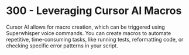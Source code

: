 # 300 - Leveraging Cursor AI Macros

Cursor AI allows for macro creation, which can be triggered using Superwhisper voice commands. You can create macros to automate repetitive, time-consuming tasks, like running tests, reformatting code, or checking specific error patterns in your script.
